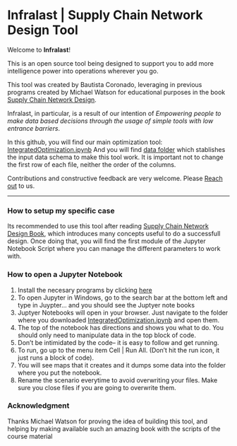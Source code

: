 # Infralast | Supply Chain Network Design Tool

Welcome to **Infralast**!

This is an open source tool being designed to support you to 
add more intelligence power into operations wherever you go.

 This tool was created by Bautista Coronado, leveraging in 
 previous programs created by Michael Watson for educational 
 purposes in the book [Supply Chain Network Design](http://networkdesignbook.com/).
 
Infralast, in particular, is a result of our intention of
*Empowering people to make data based decisions through 
the usage of simple tools with low entrance barriers*.

In this github, you will find our main optimization tool: [IntegratedOptimization.ipynb](https://github.com/bauticoro/network_design_tool/blob/main/IntegratedOptimization.ipynb)
And you will find [data folder](https://github.com/bauticoro/network_design_tool/tree/main/data) which stablishes the input data schema to make this tool work. 
It is important not to change the first row of each file, neither the order of the columns.

Contributions and constructive feedback are very welcome. 
Please [Reach out](bauticoro@gmail.com) to us.

---
### How to setup my specific case
Its recommended to use this tool after reading [Supply Chain Network Design Book](http://networkdesignbook.com/), which introduces many concepts useful to do a successfull design.
Once doing that, you will find the first module of the Jupyter Notebook Script where you can manage the different parameters to work with.

### How to open a Jupyter Notebook
1. Install the necesary programs by clicking [here](http://networkdesignbook.com/wp-content/uploads/2019/02/Steps-to-install-Python-Anaconda-and-PuLP-and-plotly-packages.pdf)
2. To open Jupyter in Windows, go to the search bar at the bottom left and type in Juypter… and you should see the Juptyer note books
3. Juptyer Notebooks will open in your browser.  Just navigate to the folder where you downloaded [IntegratedOptimization.ipynb](https://github.com/bauticoro/network_design_tool/blob/main/IntegratedOptimization.ipynb) and open them.
4. The top of the notebook has directions and shows you what to do.  You should only need to manipulate data in the top block of code.
5. Don’t be intimidated by the code– it is easy to follow and get running.
6. To run, go up to the menu item Cell | Run All.  (Don’t hit the run icon, it just runs a block of code).
7. You will see maps that it creates and it dumps some data into the folder where you put the notebook.
8. Rename the scenario everytime to avoid overwriting your files.  Make sure you close files if you are going to overwrite them.

### Acknowledgment
Thanks Michael Watson for proving the idea of building this tool, 
and helping by making available such an amazing book with the scripts of the course material
